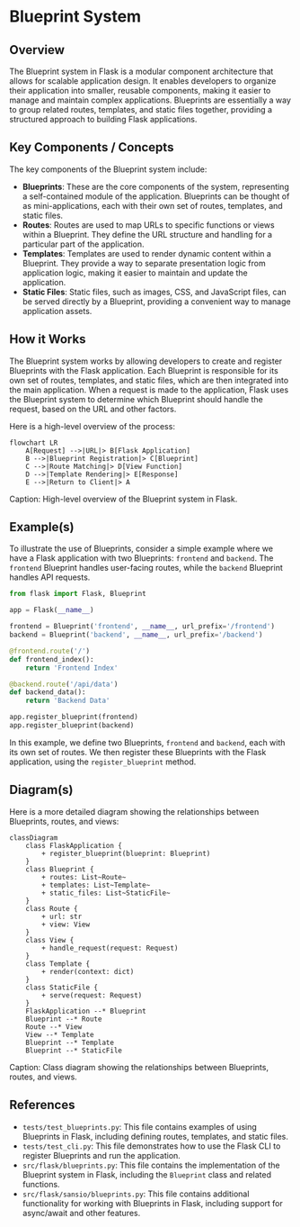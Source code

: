 # Blueprint System
## Overview
The Blueprint system in Flask is a modular component architecture that allows for scalable application design. It enables developers to organize their application into smaller, reusable components, making it easier to manage and maintain complex applications. Blueprints are essentially a way to group related routes, templates, and static files together, providing a structured approach to building Flask applications.

## Key Components / Concepts
The key components of the Blueprint system include:

* **Blueprints**: These are the core components of the system, representing a self-contained module of the application. Blueprints can be thought of as mini-applications, each with their own set of routes, templates, and static files.
* **Routes**: Routes are used to map URLs to specific functions or views within a Blueprint. They define the URL structure and handling for a particular part of the application.
* **Templates**: Templates are used to render dynamic content within a Blueprint. They provide a way to separate presentation logic from application logic, making it easier to maintain and update the application.
* **Static Files**: Static files, such as images, CSS, and JavaScript files, can be served directly by a Blueprint, providing a convenient way to manage application assets.

## How it Works
The Blueprint system works by allowing developers to create and register Blueprints with the Flask application. Each Blueprint is responsible for its own set of routes, templates, and static files, which are then integrated into the main application. When a request is made to the application, Flask uses the Blueprint system to determine which Blueprint should handle the request, based on the URL and other factors.

Here is a high-level overview of the process:
```mermaid
flowchart LR
    A[Request] -->|URL|> B[Flask Application]
    B -->|Blueprint Registration|> C[Blueprint]
    C -->|Route Matching|> D[View Function]
    D -->|Template Rendering|> E[Response]
    E -->|Return to Client|> A
```
Caption: High-level overview of the Blueprint system in Flask.

## Example(s)
To illustrate the use of Blueprints, consider a simple example where we have a Flask application with two Blueprints: `frontend` and `backend`. The `frontend` Blueprint handles user-facing routes, while the `backend` Blueprint handles API requests.
```python
from flask import Flask, Blueprint

app = Flask(__name__)

frontend = Blueprint('frontend', __name__, url_prefix='/frontend')
backend = Blueprint('backend', __name__, url_prefix='/backend')

@frontend.route('/')
def frontend_index():
    return 'Frontend Index'

@backend.route('/api/data')
def backend_data():
    return 'Backend Data'

app.register_blueprint(frontend)
app.register_blueprint(backend)
```
In this example, we define two Blueprints, `frontend` and `backend`, each with its own set of routes. We then register these Blueprints with the Flask application, using the `register_blueprint` method.

## Diagram(s)
Here is a more detailed diagram showing the relationships between Blueprints, routes, and views:
```mermaid
classDiagram
    class FlaskApplication {
        + register_blueprint(blueprint: Blueprint)
    }
    class Blueprint {
        + routes: List~Route~
        + templates: List~Template~
        + static_files: List~StaticFile~
    }
    class Route {
        + url: str
        + view: View
    }
    class View {
        + handle_request(request: Request)
    }
    class Template {
        + render(context: dict)
    }
    class StaticFile {
        + serve(request: Request)
    }
    FlaskApplication --* Blueprint
    Blueprint --* Route
    Route --* View
    View --* Template
    Blueprint --* Template
    Blueprint --* StaticFile
```
Caption: Class diagram showing the relationships between Blueprints, routes, and views.

## References
* `tests/test_blueprints.py`: This file contains examples of using Blueprints in Flask, including defining routes, templates, and static files.
* `tests/test_cli.py`: This file demonstrates how to use the Flask CLI to register Blueprints and run the application.
* `src/flask/blueprints.py`: This file contains the implementation of the Blueprint system in Flask, including the `Blueprint` class and related functions.
* `src/flask/sansio/blueprints.py`: This file contains additional functionality for working with Blueprints in Flask, including support for async/await and other features.